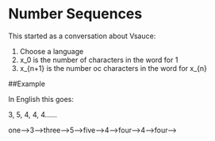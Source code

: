 # Number Sequences

This started as a conversation about Vsauce:
1. Choose a language
1. x_0 is the number of characters in the word for 1
2. x_{n+1}  is the number oc characters in the word for x_{n}

##Example

In English this goes:

3, 5, 4, 4, 4......

one-->3-->three-->5-->five-->4-->four-->4-->four-->



